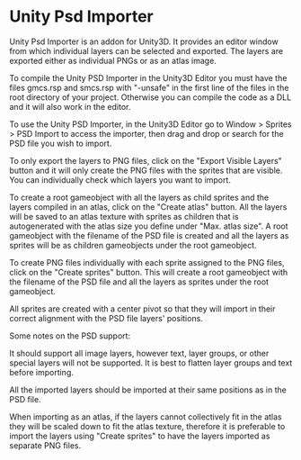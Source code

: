Unity Psd Importer
==================

Unity Psd Importer is an addon for Unity3D. It provides an editor window from which individual layers can be selected 
and exported. The layers are exported either as individual PNGs or as an atlas image.

To compile the Unity PSD Importer in the Unity3D Editor you must have the files gmcs.rsp and smcs.rsp with "-unsafe" in the first line of the files in the root directory of your project.  Otherwise you can compile the code as a DLL and it will also work in the editor.

To use the Unity PSD Importer, in the Unity3D Editor go to Window > Sprites > PSD Import to access the importer, then drag and drop or search for the PSD file you wish to import.  

To only export the layers to PNG files, click on the "Export Visible Layers" button and it will only create the PNG files with the sprites that are visible.  You can individually check which layers you want to import.

To create a root gameobject with all the layers as child sprites and the layers compiled in an atlas, click on the "Create atlas" button.  All the layers will be saved to an atlas texture with sprites as children that is autogenerated with the atlas size you define under "Max. atlas size".  A root gameobject with the filename of the PSD file is created and all the layers as sprites will be as children gameobjects under the root gameobject.

To create PNG files individually with each sprite assigned to the PNG files, click on the "Create sprites" button.  This will create a root gameobject with the filename of the PSD file and all the layers as sprites under the root gameobject.

All sprites are created with a center pivot so that they will import in their correct alignment with the PSD file layers' positions.

Some notes on the PSD support:

It should support all image layers, however text, layer groups, or other special layers will not be supported. It is best to flatten layer groups and text before importing.

All the imported layers should be imported at their same positions as in the PSD file.
    
When importing as an atlas, if the layers cannot collectively fit in the atlas they will be scaled down to fit the atlas texture, therefore it is preferable to import the layers using "Create sprites" to have the layers imported as separate PNG files.
